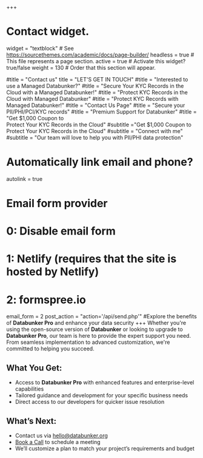 +++
# Contact widget.
widget = "textblock"  # See https://sourcethemes.com/academic/docs/page-builder/
headless = true  # This file represents a page section.
active = true  # Activate this widget? true/false
weight = 130  # Order that this section will appear.

#title = "Contact us"
title = "LET'S GET IN TOUCH"
#title = "Interested to use a Managed Databunker?"
#title = "Secure Your KYC Records in the Cloud with a Managed Databunker!"
#title = "Protect KYC Records in the Cloud with Managed Databunker"
#title = "Protect KYC Records with Managed Databunker!"
#title = "Contact Us Page"
#title = "Secure your PII/PHI/PCI/KYC records"
#title = "Premium Support for Databunker"
#title = "Get $1,000 Coupon to<br/>Protect Your KYC Records in the Cloud"
#subtitle ="Get $1,000 Coupon to Protect Your KYC Records in the Cloud"
#subtitle = "Connect with me"
#subtitle = "Our team will love to help you with PII/PHI data protection"

# Automatically link email and phone?
autolink = true

# Email form provider
#   0: Disable email form
#   1: Netlify (requires that the site is hosted by Netlify)
#   2: formspree.io
email_form = 2
post_action = "action='/api/send.php'"
#Explore the benefits of **Databunker Pro** and enhance your data security
+++
Whether you're using the open-source version of **Databunker** or looking to upgrade to **Databunker Pro**, our team is here to provide the expert support you need. From seamless implementation to advanced customization, we're committed to helping you succeed.

## What You Get:
* Access to **Databunker Pro** with enhanced features and enterprise-level capabilities
* Tailored guidance and development for your specific business needs
* Direct access to our developers for quicker issue resolution


## What’s Next:

* Contact us via hello@databunker.org
* <a href="/api/meeting.php">Book a Call</a> to schedule a meeting
* We’ll customize a plan to match your project’s requirements and budget

&nbsp;
